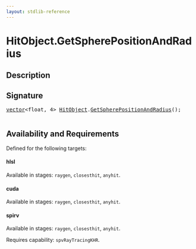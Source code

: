 ```yaml
---
layout: stdlib-reference
---
```


# HitObject\.GetSpherePositionAndRadius

## Description





## Signature 

<pre>
<a href="../vector/index.html" class="code_type">vector</a>&lt;<span class="code_keyword">float</span>, 4&gt; <a href="index.html" class="code_type">HitObject</a>.<a href="getspherepositionandradius-039hk.html">GetSpherePositionAndRadius</a>();

</pre>

## Availability and Requirements

Defined for the following targets:

#### hlsl
Available in stages: `raygen`, `closesthit`, `anyhit`.

#### cuda
Available in stages: `raygen`, `closesthit`, `anyhit`.

#### spirv
Available in stages: `raygen`, `closesthit`, `anyhit`.

Requires capability: `spvRayTracingKHR`.


